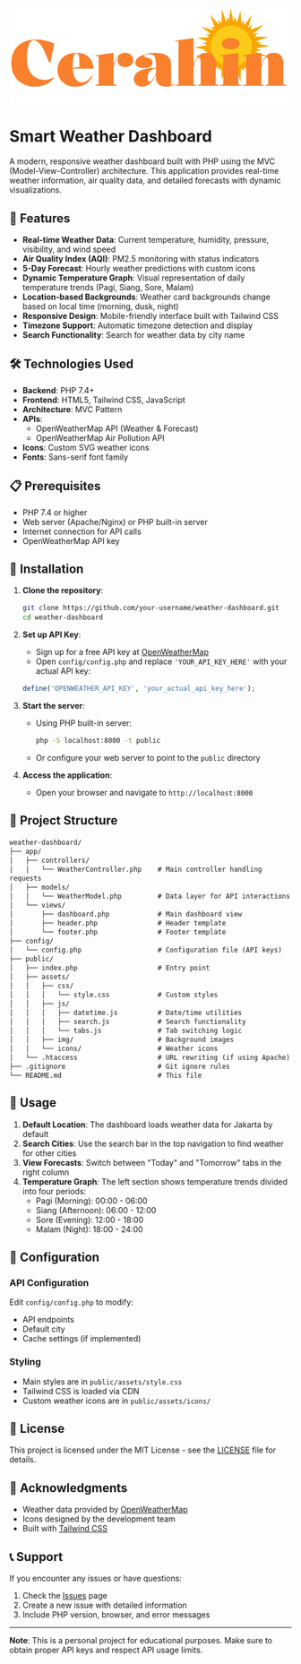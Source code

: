 ![Smart Weather Dashboard Logo](public/assets/img/logo.png)

# Smart Weather Dashboard

A modern, responsive weather dashboard built with PHP using the MVC (Model-View-Controller) architecture. This application provides real-time weather information, air quality data, and detailed forecasts with dynamic visualizations.

## 🌟 Features

- **Real-time Weather Data**: Current temperature, humidity, pressure, visibility, and wind speed
- **Air Quality Index (AQI)**: PM2.5 monitoring with status indicators
- **5-Day Forecast**: Hourly weather predictions with custom icons
- **Dynamic Temperature Graph**: Visual representation of daily temperature trends (Pagi, Siang, Sore, Malam)
- **Location-based Backgrounds**: Weather card backgrounds change based on local time (morning, dusk, night)
- **Responsive Design**: Mobile-friendly interface built with Tailwind CSS
- **Timezone Support**: Automatic timezone detection and display
- **Search Functionality**: Search for weather data by city name

## 🛠️ Technologies Used

- **Backend**: PHP 7.4+
- **Frontend**: HTML5, Tailwind CSS, JavaScript
- **Architecture**: MVC Pattern
- **APIs**:
  - OpenWeatherMap API (Weather & Forecast)
  - OpenWeatherMap Air Pollution API
- **Icons**: Custom SVG weather icons
- **Fonts**: Sans-serif font family

## 📋 Prerequisites

- PHP 7.4 or higher
- Web server (Apache/Nginx) or PHP built-in server
- Internet connection for API calls
- OpenWeatherMap API key

## 🚀 Installation

1. **Clone the repository**:
   ```bash
   git clone https://github.com/your-username/weather-dashboard.git
   cd weather-dashboard
   ```

2. **Set up API Key**:
   - Sign up for a free API key at [OpenWeatherMap](https://openweathermap.org/api)
   - Open `config/config.php` and replace `'YOUR_API_KEY_HERE'` with your actual API key:
   ```php
   define('OPENWEATHER_API_KEY', 'your_actual_api_key_here');
   ```

3. **Start the server**:
   - Using PHP built-in server:
     ```bash
     php -S localhost:8000 -t public
     ```
   - Or configure your web server to point to the `public` directory

4. **Access the application**:
   - Open your browser and navigate to `http://localhost:8000`

## 📁 Project Structure

```
weather-dashboard/
├── app/
│   ├── controllers/
│   │   └── WeatherController.php    # Main controller handling requests
│   ├── models/
│   │   └── WeatherModel.php         # Data layer for API interactions
│   └── views/
│       ├── dashboard.php            # Main dashboard view
│       ├── header.php               # Header template
│       └── footer.php               # Footer template
├── config/
│   └── config.php                   # Configuration file (API keys)
├── public/
│   ├── index.php                    # Entry point
│   ├── assets/
│   │   ├── css/
│   │   │   └── style.css            # Custom styles
│   │   ├── js/
│   │   │   ├── datetime.js          # Date/time utilities
│   │   │   ├── search.js            # Search functionality
│   │   │   └── tabs.js              # Tab switching logic
│   │   ├── img/                     # Background images
│   │   └── icons/                   # Weather icons
│   └── .htaccess                    # URL rewriting (if using Apache)
├── .gitignore                       # Git ignore rules
└── README.md                        # This file
```

## 🎯 Usage

1. **Default Location**: The dashboard loads weather data for Jakarta by default
2. **Search Cities**: Use the search bar in the top navigation to find weather for other cities
3. **View Forecasts**: Switch between "Today" and "Tomorrow" tabs in the right column
4. **Temperature Graph**: The left section shows temperature trends divided into four periods:
   - Pagi (Morning): 00:00 - 06:00
   - Siang (Afternoon): 06:00 - 12:00
   - Sore (Evening): 12:00 - 18:00
   - Malam (Night): 18:00 - 24:00

## 🔧 Configuration

### API Configuration
Edit `config/config.php` to modify:
- API endpoints
- Default city
- Cache settings (if implemented)

### Styling
- Main styles are in `public/assets/style.css`
- Tailwind CSS is loaded via CDN
- Custom weather icons are in `public/assets/icons/`

## 📝 License

This project is licensed under the MIT License - see the [LICENSE](LICENSE) file for details.

## 🙏 Acknowledgments

- Weather data provided by [OpenWeatherMap](https://openweathermap.org/)
- Icons designed by the development team
- Built with [Tailwind CSS](https://tailwindcss.com/)

## 📞 Support

If you encounter any issues or have questions:
1. Check the [Issues](https://github.com/Fhanafii/weather-dashboard/issues) page
2. Create a new issue with detailed information
3. Include PHP version, browser, and error messages

---

**Note**: This is a personal project for educational purposes. Make sure to obtain proper API keys and respect API usage limits.